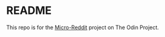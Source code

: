 # README

This repo is for the [Micro-Reddit](https://www.theodinproject.com/lessons/ruby-on-rails-micro-reddit#your-task) project on The Odin Project. 